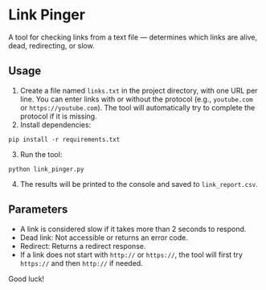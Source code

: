 # Link Pinger

A tool for checking links from a text file — determines which links are alive, dead, redirecting, or slow.

## Usage
1. Create a file named `links.txt` in the project directory, with one URL per line. You can enter links with or without the protocol (e.g., `youtube.com` or `https://youtube.com`). The tool will automatically try to complete the protocol if it is missing.
2. Install dependencies:
```
pip install -r requirements.txt
```
3. Run the tool:
```
python link_pinger.py
```
4. The results will be printed to the console and saved to `link_report.csv`.

## Parameters
- A link is considered slow if it takes more than 2 seconds to respond.
- Dead link: Not accessible or returns an error code.
- Redirect: Returns a redirect response.
- If a link does not start with `http://` or `https://`, the tool will first try `https://` and then `http://` if needed.

Good luck! 